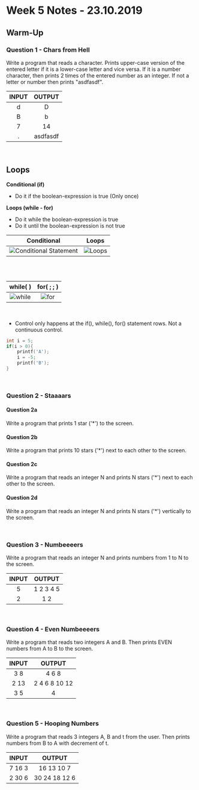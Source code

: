 # Week 5 Notes - 23.10.2019

## Warm-Up

### Question 1 - Chars from Hell

Write a program that reads a character.  Prints upper-case version of the entered letter if it is a lower-case letter and vice versa. If it is a number character, then prints 2 times of the entered number as an integer. If not a letter or number then prints "asdfasdf".

|  INPUT  |  OUTPUT |
|:-------:|:-------:|
| d  | D   |
| B  | b  |
| 7  | 14  |
| .  | asdfasdf  |

<br />


## Loops


**Conditional (if)**
 * Do it if the boolean-expression is true (Only once)
 
**Loops (while - for)**
 * Do it while the boolean-expression is true
 * Do it until the boolean-expression is not true

|  Conditional |  Loops |
|:-------:|:-------:|
| ![Conditional Statement](https://www.tutorialspoint.com/cplusplus/images/cpp_decision_making.jpg) | ![Loops](https://www.tutorialspoint.com/cplusplus/images/loop_architecture.jpg)   |

<br /><br />

|  while( ) |  for( ; ; ) |
|:-------:|:-------:|
| ![while](https://www.tutorialspoint.com/cplusplus/images/cpp_while_loop.jpg)| ![for](https://www.tutorialspoint.com/cplusplus/images/cpp_for_loop.jpg)|

<br />

* Control only happens at the if(), while(), for() statement rows. Not a continuous control.

```c
int i = 5;
if(i > 0){
	printf('A');
	i = -5;
	printf('B');
}
```

<br />

### Question 2 - Staaaars

#### Question 2a
Write a program that prints 1 star ('*') to the screen.

#### Question 2b
Write a program that prints 10 stars ('*') next to each other to the screen.

#### Question 2c
Write a program that reads an integer N and prints N stars ('*') next to each other to the screen.

#### Question 2d
Write a program that reads an integer N and prints N stars ('*') vertically to the screen.

<br />

### Question 3 - Numbeeeers

Write a program that reads an integer N and prints numbers from 1 to N to the screen.

|  INPUT  |  OUTPUT |
|:-------:|:-------:|
| 5  | 1 2 3 4 5   |
| 2  | 1 2  |

<br />

### Question 4 - Even Numbeeeers

Write a program that reads two integers A and B. Then prints EVEN numbers from A to B to the screen.

|  INPUT  |  OUTPUT |
|:-------:|:-------:|
| 3 8  | 4 6 8 |
| 2 13 | 2 4 6 8 10 12  |
| 3 5 | 4  |

<br />

### Question 5 - Hooping Numbers

Write a program that reads 3 integers A, B and t from the user. Then prints numbers from B to A with decrement of t.

|  INPUT  |  OUTPUT |
|:-------:|:-------:|
| 7 16 3  | 16 13 10 7 |
| 2 30 6  | 30 24 18 12 6 |
